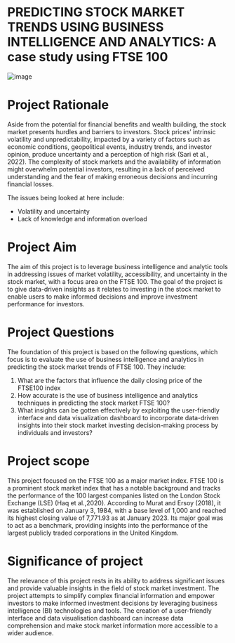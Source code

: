 # PREDICTING STOCK MARKET TRENDS USING BUSINESS INTELLIGENCE AND ANALYTICS: A case study using FTSE 100

![image](https://github.com/ROCeey/FTSE-Stock-Price-Prediction/assets/67713745/72733da0-c7f4-4675-8c75-98635f2c4125)

# Project Rationale
Aside from the potential for financial benefits and wealth building, the stock market presents hurdles and barriers to investors. Stock prices’ intrinsic volatility and unpredictability, impacted by a variety of factors such as economic conditions, geopolitical events, industry trends, and investor opinion, produce uncertainty and a perception of high risk (Sari et al., 2022). The complexity of stock markets and the availability of information might overwhelm potential investors, resulting in a lack of perceived understanding and the fear of making erroneous decisions and incurring financial losses.

The issues being looked at here include:
* Volatility and uncertainty
* Lack of knowledge and information overload	
 

# Project Aim
The aim of this project is to leverage business intelligence and analytic tools in addressing issues of market volatility, accessibility, and uncertainty in the stock market, with a focus area on the FTSE 100. The goal of the project is to give data-driven insights as it relates to investing in the stock market to enable users to make informed decisions and improve investment performance for investors. 

# Project Questions
The foundation of this project is based on the following questions, which focus is to evaluate the use of business intelligence and analytics in predicting the stock market trends of FTSE 100.  They include:

1.	What are the factors that influence the daily closing price of the FTSE100 index
2.	How accurate is the use of business intelligence and analytics techniques in predicting the stock market FTSE 100?
3.	What insights can be gotten effectively by exploiting the user-friendly interface and data visualization dashboard to incorporate data-driven insights into their stock market investing decision-making process by individuals and investors?

# Project scope
This project focused on the FTSE 100 as a major market index. FTSE 100 is a prominent stock market index that has a notable background and tracks the performance of the 100 largest companies listed on the London Stock Exchange (LSE) (Haq et al.,2020). According to Murat and Ersoy (2018), it was established on January 3, 1984, with a base level of 1,000 and reached its highest closing value of 7,771.93 as at January 2023. Its major goal was to act as a benchmark, providing insights into the performance of the largest publicly traded corporations in the United Kingdom.

# Significance of project
The relevance of this project rests in its ability to address significant issues and provide valuable insights in the field of stock market investment. The project attempts to simplify complex financial information and empower investors to make informed investment decisions by leveraging business intelligence (BI) technologies and tools. The creation of a user-friendly interface and data visualisation dashboard can increase data comprehension and make stock market information more accessible to a wider audience.
